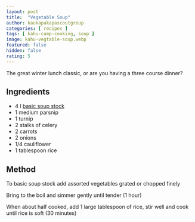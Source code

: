 ```yaml
---
layout: post
title:  "Vegetable Soup"
author: kaukapakapascoutgroup
categories: [ recipes ]
tags: [ kahu-camp-cooking, soup ]
image: kahu-vegtable-soup.webp
featured: false
hidden: false
rating: 5
---
```


The great winter lunch classic, or are you having a three course dinner?

## Ingredients

* 4 l [basic soup stock](/kahu-basic-soup-stock/)
* 1 medium parsnip
* 1 turnip
* 2 stalks of celery
* 2 carrots
* 2 onions
* 1/4 cauliflower
* 1 tablespoon rice

## Method

To basic soup stock add assorted vegetables grated or chopped finely

Bring to the boil and simmer gently until tender (1 hour)

When about half cooked, add 1 large tablespoon of rice, stir well and cook until rice is soft (30 minutes)
